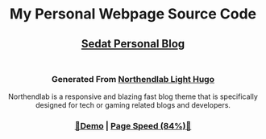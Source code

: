 <h1 align=center>My Personal Webpage Source Code</h1>  
<h2 align=center><a target='_blank' href='https://sedat.netlify.app'>Sedat Personal Blog</a> <br><br></h2>
<h3 align=center>Generated From <a target='_blank' href='https://github.com/gethugothemes/northendlab-light-hugo'>Northendlab Light Hugo</a></h3>
<p align=center>Northendlab is a responsive and blazing fast blog theme that is specifically designed for tech or gaming related blogs and developers.  </p>
<h3 align="center"> <a target="_blank" href="https://demo.gethugothemes.com/northendlab-light/" rel="nofollow">👀Demo</a> | <a  target="_blank" href="https://pagespeed.web.dev/report?url=https%3A%2F%2Fdemo.gethugothemes.com%2Fnorthendlab%2Fsite%2F&form_factor=desktop">Page Speed (84%)🚀</a></h3>
